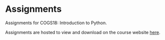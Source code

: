 # Assignments

Assignments for COGS18: Introduction to Python.

Assignments are hosted to view and download on the course website [here](https://cogs18.github.io/Assignments/).